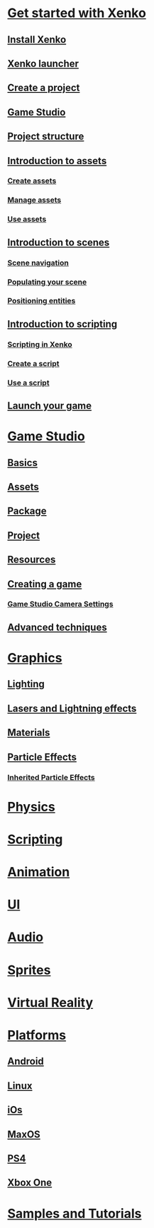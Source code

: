 # [Get started with Xenko](getting-started/get-started-with-xenko.md)
## [Install Xenko](getting-started/install-xenko.md)
## [Xenko launcher](getting-started/xenko-launcher.md)
## [Create a project](getting-started/create-project.md)
## [Game Studio](getting-started/game-studio.md)
## [Project structure](getting-started/project-structure.md)
## [Introduction to assets](getting-started/introduction-to-assets.md)
### [Create assets](getting-started/create-assets.md)
### [Manage assets](getting-started/manage-assets.md)
### [Use assets](getting-started/use-assets.md)
## [Introduction to scenes](getting-started/introduction-to-scenes.md)
### [Scene navigation](getting-started/scene-navigation.md)
### [Populating your scene](getting-started/populating-your-scene.md)
### [Positioning entities](getting-started/positioning-entities.md)
## [Introduction to scripting](getting-started/introduction-to-scripting.md)
### [Scripting in Xenko](getting-started/scripting-in-xenko.md)
### [Create a script](getting-started/create-a-script.md)
### [Use a script](getting-started/use-a-script.md)
## [Launch your game](getting-started/launch-your-game.md)
# [Game Studio](game-studio/index.md)
## [Basics]()
## [Assets]()
## [Package]()
## [Project]()
## [Resources]()
## [Creating a game]()
### [Game Studio Camera Settings](game-studio/game-studio-camera-settings.md)
## [Advanced techniques]()
# [Graphics]()
## [Lighting]()
## [Lasers and Lightning effects](particles/particles-tutorials/particles-tutorials-lasers/index.md)
## [Materials]()
## [Particle Effects]()
### [Inherited Particle Effects](particles/particles-tutorials/particles-tutorials-inheritance/index.md)
# [Physics](physics/index.md)
# [Scripting]()
# [Animation]()
# [UI](ui/index.md)
# [Audio]()
# [Sprites](sprites/index.md)
# [Virtual Reality](graphics/oculus/index.md)
# [Platforms](platforms/index.md)
## [Android]()
## [Linux](platforms/linux/index.md)
## [iOs]()
## [MaxOS]()
## [PS4]()
## [Xbox One]()
# [Samples and Tutorials]()